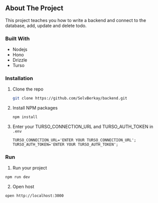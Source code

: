 ## About The Project

This project teaches you how to write a backend and connect to the database, add, update and delete todo.

### Built With

* Nodejs
* Hono 
* Drizzle
* Turso

### Installation

1. Clone the repo
   ```sh
   git clone https://github.com/SelvBerkay/backend.git
   ```
2. Install NPM packages
   ```sh
   npm install
   ```
3. Enter your TURSO_CONNECTION_URL and TURSO_AUTH_TOKEN in `.env`
   ```
   TURSO_CONNECTION_URL='ENTER YOUR TURSO_CONNECTION_URL';
   TURSO_AUTH_TOKEN='ENTER YOUR TURSO_AUTH_TOKEN';
   ```
### Run

1.  Run your project
  ```sh
  npm run dev
  ```
2. Open host
  ```sh
  open http://localhost:3000
  ```

